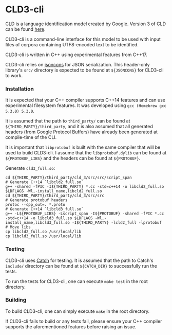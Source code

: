 # CLD3-cli

CLD is a language identification model created by Google. Version 3 of CLD can
be found [here](https://github.com/google/cld3).

CLD3-cli is a command-line interface for this model to be used with input files
of corpora containing UTF8-encoded text to be identified.

CLD3-cli is written in C++ using experimental features from C++17.

CLD3-cli relies on [jsoncons](https://github.com/danielaparker/jsoncons) for
JSON serialization. This header-only library's `src/` directory is expected to
be found at `${JSONCONS}` for CLD3-cli to work.

### Installation

It is expected that your C++ compiler supports C++14 features and can use
experimental filesystem features. It was developed using
`gcc (Homebrew gcc 5.3.0) 5.3.0`.

It is assumed that the path to `third_party/` can be found at `${THIRD_PARTY}/third_party`,
and it is also assumed that all generated headers (from Google Protocol Buffers)
have already been generated at compile-time of the CLI.

It is important that `libprotobuf` is built with the same compiler that will
be used to build CLD3-cli. I assume that the `libprotobuf.dylib` can be found
at `${PROTOBUF_LIBS}` and the headers can be found at `${PROTOBUF}`.

Generate `cld3_full.so`:

    cd ${THIRD_PARTY}/third_party/cld_3/src/src/script_span
    # Generate C++14 `libcld2_full.so`
    g++ -shared -fPIC -I${THIRD_PARTY} *.cc -std=c++14 -o libcld2_full.so $LDFLAGS -Wl,-install_name,libcld2_full.so
    cd ${THIRD_PARTY}/third_party/cld_3/src/src
    # Generate protobuf headers
    protoc --cpp_out=. *.proto
    # Generate C++14 `libcld3_full.so`
    g++ -L${PROTOBUF_LIBS} -Lscript_span -I${PROTOBUF} -shared -fPIC *.cc -std=c++14 -o libcld3_full.so $LDFLAGS -Wl,-install_name,libcld3_full.so -I${THIRD_PARTY} -lcld2_full -lprotobuf
    # Move libs
    cp libcld2_full.so /usr/local/lib
    cp libcld3_full.so /usr/local/lib


### Testing

CLD3-cli uses [Catch](https://github.com/philsquared/Catch) for testing. It is
assumed that the path to Catch's `include/` directory can be found at `${CATCH_DIR}`
to successfully run the tests.

To run the tests for CLD3-cli, one can execute `make test` in the root directory.

### Building

To build CLD3-cli, one can simply execute `make` in the root directory.

If CLD3-cli fails to build or any tests fail, please ensure your C++ compiler
supports the aforementioned features before raising an issue.
